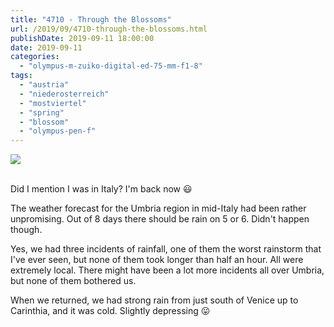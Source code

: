 ```yaml
---
title: "4710 - Through the Blossoms"
url: /2019/09/4710-through-the-blossoms.html
publishDate: 2019-09-11 18:00:00
date: 2019-09-11
categories: 
  - "olympus-m-zuiko-digital-ed-75-mm-f1-8"
tags: 
  - "austria"
  - "niederosterreich"
  - "mostviertel"
  - "spring"
  - "blossom"
  - "olympus-pen-f"
---
```

<div class="container">
<div class="center"><a target="_blank" href="https://d25zfm9zpd7gm5.cloudfront.net/1200x1200/2018/20180422_113833_lr.jpg"><img class="webfeedsFeaturedVisual" src="https://d25zfm9zpd7gm5.cloudfront.net/0600x0600/2018/20180422_113833_lr.jpg" /></a></div>
</div>
<br />

Did I mention I was in Italy? I'm back now :smiley:

The weather forecast for the Umbria region in mid-Italy had been
rather unpromising. Out of 8 days there should be rain on 5 or 6.
Didn't happen though.

Yes, we had three incidents of rainfall, one of them the worst
rainstorm that I've ever seen, but none of them took longer than
half an hour. All were extremely local. There might have been a lot
more incidents all over Umbria, but none of them bothered us.

When we returned, we had strong rain from just south of Venice up to
Carinthia, and it was cold. Slightly depressing :stuck_out_tongue: